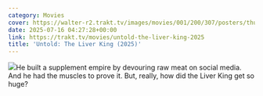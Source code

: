 ```yaml
---
category: Movies
cover: https://walter-r2.trakt.tv/images/movies/001/200/307/posters/thumb/4642ef3565.jpg.webp
date: 2025-07-16 04:27:28+00:00
link: https://trakt.tv/movies/untold-the-liver-king-2025
title: 'Untold: The Liver King (2025)'
---
```


![](https://walter-r2.trakt.tv/images/movies/001/200/307/fanarts/thumb/87595532d8.jpg)He built a supplement empire by devouring raw meat on social media. And he had the muscles to prove it. But, really, how did the Liver King get so huge?

